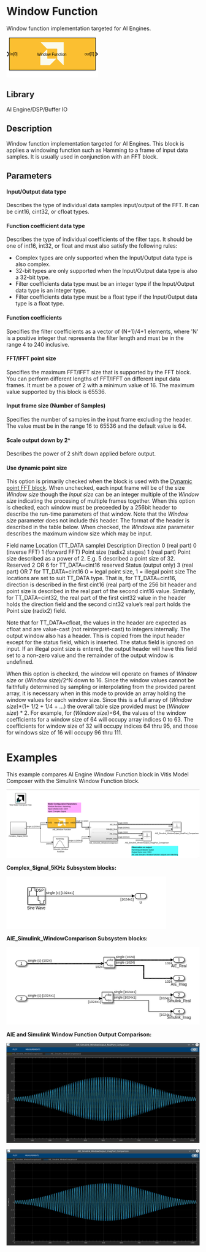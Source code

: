# Window Function
Window function implementation targeted for AI Engines.

![](./Images/block.png)

## Library

AI Engine/DSP/Buffer IO

## Description

Window function implementation targeted for AI Engines. This block is
applies a windowing function such as Hamming to a
frame of input data samples. It is usually used in conjunction with an FFT block.

## Parameters

#### Input/Output data type

Describes the type of individual data samples input/output of the
  FFT. It can be cint16, cint32, or cfloat types.

#### Function coefficient data type

Describes the type of individual coefficients of the filter taps. It
  should be one of int16, int32, or float and must also satisfy the
  following rules:
  - Complex types are only supported when the Input/Output data type is
    also complex.
  - 32-bit types are only supported when the Input/Output data type is
    also a 32-bit type.
  - Filter coefficients data type must be an integer type if the
    Input/Output data type is an integer type.
  - Filter coefficients data type must be a float type if the
    Input/Output data type is a float type.

#### Function coefficients
Specifies the filter coefficients as a vector of (N+1)/4+1 elements,
  where 'N' is a positive integer that represents the filter length and
  must be in the range 4 to 240 inclusive.

#### FFT/IFFT point size
Specifies the maximum FFT/IFFT size that is supported by the FFT block.
  You can perform different lengths of FFT/IFFT on different input data
  frames. It must be a power of 2 with a minimum value of 16. The
  maximum value supported by this block is 65536.


#### Input frame size (Number of Samples)

Specifies the number of samples in the input frame excluding the
  header. The value must be in the range 16 to 65536 and the default
  value is 64.

#### Scale output down by 2^

Describes the power of 2 shift down applied before output.

#### Use dynamic point size
This option is primarily checked when the block is used with the [Dynamic point FFT block](../FFT_Dynamic_Point/README.md). When unchecked, each input frame will be of the size _Window size_ though the _Input size_ can be an integer multiple of the _Window size_ indicating the procesing of multiple frames together. When this option is checked, each window must be preceeded by a 256bit header to describe the run-time parameters of that window. Note that the _Window size_ parameter does not include this header. The format of the header is described in the table below. When checked, the _Windows size_ parameter describes the maximum window size which may be input.

Field name	Location (TT_DATA sample)	Description
Direction	0 (real part)	0 (inverse FFT) 1 (forward FFT)
Point size (radix2 stages)	1 (real part)	Point size described as a power of 2. E.g. 5 described a point size of 32.
Reserved	2 OR 6 for TT_DATA=cint16	reserved
Status (output only)	3 (real part) OR 7 for TT_DATA=cint16	0 = legal point size, 1 = illegal point size
The locations are set to suit TT_DATA type. That is, for TT_DATA=cint16, direction is described in the first cint16 (real part) of the 256 bit header and point size is described in the real part of the second cint16 value. Similarly, for TT_DATA=cint32, the real part of the first cint32 value in the header holds the direction field and the second cint32 value’s real part holds the Point size (radix2) field.

Note that for TT_DATA=cfloat, the values in the header are expected as cfloat and are value-cast (not reinterpret-cast) to integers internally. The output window also has a header. This is copied from the input header except for the status field, which is inserted. The status field is ignored on input. If an illegal point size is entered, the output header will have this field set to a non-zero value and the remainder of the output window is undefined.

When this option is checked, the window will operate on frames of _Window size_ or (_Window size_)/2^N down to 16. Since the window values cannot be faithfully determined by sampling or interpolating from the provided parent array, it is necessary when in this mode to provide an array holding the window values for each window size. Since this is a full array of (_Window size_)*(1+ 1/2 + 1/4 + …) the overall table size provided must be (_Window size_) * 2. For example, for (_Window size_)=64, the values of the window coefficients for a window size of 64 will occupy array indices 0 to 63. The coefficients for window size of 32 will occupy indices 64 thru 95, and those for windows size of 16 will occupy 96 thru 111.


# Examples 
This example compares AI Engine Window Function block in Vitis Model Composer with the Simulink Window Function block.

![](./Images/WindowFunctionModel1.png)
  
**Complex_Signal_5KHz Subsystem blocks:**

![](./Images/ComplexSignal_5KHz.png) 

**AIE_Simulink_WindowComparison Subsystem blocks:**

![](./Images/WindowComparison.png) 

**AIE and Simulink Window Function Output Comparison:**

![](./Images/WindowOut_Real.png) 

![](./Images/WindowOut_Imag.png) 
 
